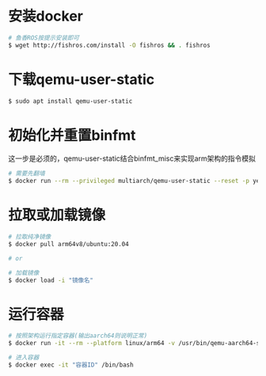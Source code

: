 # 安装docker

```sh
# 鱼香ROS按提示安装即可
$ wget http://fishros.com/install -O fishros && . fishros
```

# 下载qemu-user-static

```sh
$ sudo apt install qemu-user-static
```

# 初始化并重置binfmt
这一步是必须的，qemu-user-static结合binfmt_misc来实现arm架构的指令模拟

```sh
# 需要先翻墙
$ docker run --rm --privileged multiarch/qemu-user-static --reset -p yes
```

# 拉取或加载镜像

```sh
# 拉取纯净镜像
$ docker pull arm64v8/ubuntu:20.04

# or

# 加载镜像
$ docker load -i "镜像名"
```

# 运行容器

```sh
# 按照架构运行指定容器(输出aarch64则说明正常)
$ docker run -it --rm --platform linux/arm64 -v /usr/bin/qemu-aarch64-static:/usr/bin/qemu-aarch64-static "镜像名:版本" uname -m

# 进入容器
$ docker exec -it "容器ID" /bin/bash
```